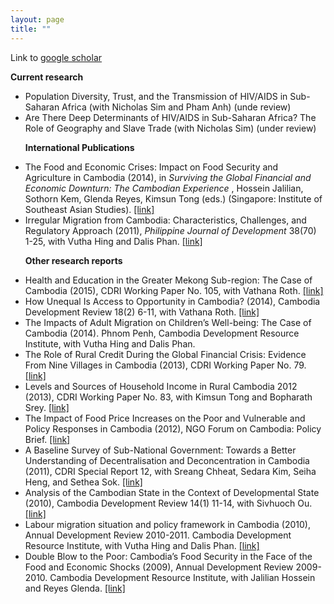 ```yaml
--- 
layout: page
title: ""
---
```


Link to <a href="https://scholar.google.com/citations?user=i74iQN8AAAAJ"> google scholar </a>


<p><b>Current research</b></p>

<ul>

<li> Population Diversity, Trust, and the Transmission of HIV/AIDS in Sub-Saharan Africa (with Nicholas Sim and Pham Anh) (unde review)

<li> Are There Deep Determinants of HIV/AIDS in Sub-Saharan Africa? The Role of Geography and Slave Trade (with Nicholas Sim) (under review)

<p><b>International Publications</b></p>
  
<li>The Food and Economic Crises: Impact on Food Security and Agriculture in Cambodia (2014), in <i> Surviving the Global Financial and Economic Downturn: The Cambodian Experience </i>, Hossein Jalilian, Sothorn Kem, Glenda Reyes, Kimsun Tong (eds.) (Singapore: Institute of Southeast Asian Studies).  <a href= "https://bookshop.iseas.edu.sg/publication/1967"> [link] </a>

<li> Irregular Migration from Cambodia: Characteristics, Challenges, and Regulatory Approach (2011), <i> Philippine Journal of Development </i> 38(70) 1-25, with Vutha Hing and Dalis Phan. <a href= "https://dirp4.pids.gov.ph/webportal/CDN/PUBLICATIONS/pidspjd11-cambodia.pdf"> [link] </a>


<p><b>Other research reports</b></p>

<li> Health and Education in the Greater Mekong Sub-region: The Case of Cambodia (2015), CDRI Working Paper No. 105, with Vathana Roth. <a href= "https://cdri.org.kh/wp-content/uploads/gmsdan9b.pdf"> [link] </a>  
  
<li> How Unequal Is Access to Opportunity in Cambodia? (2014), Cambodia Development Review 18(2) 6-11, with Vathana Roth. <a href= "https://cdri.org.kh/wp-content/uploads/cdr14-2e.pdf"> [link] </a>
  
<li> The Impacts of Adult Migration on Children’s Well-being: The Case of Cambodia (2014). Phnom Penh, Cambodia Development Resource Institute, with Vutha Hing and Dalis Phan.
  
<li> The Role of Rural Credit During the Global Financial Crisis: Evidence From Nine Villages in Cambodia (2013), CDRI Working Paper No. 79. <a href= "https://cdri.org.kh/wp-content/uploads/wp79e.pdf"> [link]  </a>   
 
<li> Levels and Sources of Household Income in Rural Cambodia 2012 (2013), CDRI Working Paper No. 83, with Kimsun Tong and Bopharath Srey.  <a href= "https://cdri.org.kh/wp-content/uploads/wp83e.pdf"> [link] </a>    
  
<li> The Impact of Food Price Increases on the Poor and Vulnerable and Policy Responses in Cambodia (2012), NGO Forum on Cambodia: Policy Brief.   <a href= "http://ngoforum.org.kh/files/ecop_brief_rising_food_price_en_2012_12_06_kh.pdf"> [link] </a> 
     
<li> A Baseline Survey of Sub-National Government: Towards a Better Understanding of Decentralisation and Deconcentration in Cambodia (2011), CDRI Special Report 12, with Sreang Chheat, Sedara Kim, Seiha Heng, and Sethea Sok. <a href= "https://cdri.org.kh/wp-content/uploads/sr12e.pdf"> [link] </a>  
  
 <li> Analysis of the Cambodian State in the Context of Developmental State (2010), Cambodia Development Review 14(1) 11-14, with Sivhuoch Ou. <a href= "https://cdri.org.kh/wp-content/uploads/cdr10-1e-1.pdf"> [link] </a> 
   
<li> Labour migration situation and policy framework in Cambodia (2010), Annual Development Review 2010-2011. Cambodia Development Resource Institute, with Vutha Hing and Dalis Phan. <a href= "https://cdri.org.kh/publication-page-old/pub/adr/adr06e1011.pdf"> [link] </a> 
   
 <li> Double Blow to the Poor: Cambodia’s Food Security in the Face of the Food and Economic Shocks (2009), Annual Development Review 2009-2010. Cambodia Development Resource Institute, with Jalilian Hossein and Reyes Glenda. <a href= "https://cdri.org.kh/wp-content/uploads/adr05e0910.pdf"> [link] </a> 
   

   
   
   
 

    


 
